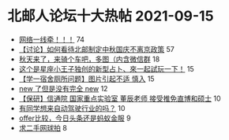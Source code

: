 # 北邮人论坛十大热帖 2021-09-15

- [网络一线牵！！！](https://bbs.byr.cn/article/Friends/2004724) 74
- [【讨论】如何看待北邮制定中秋国庆不离京政策](https://bbs.byr.cn/article/Talking/6299887) 57
- [秋天来了，来骑个车吧，多图（内含微信群](https://bbs.byr.cn/article/Cycling/173723) 18
- [这个是星座小王子独创的新型占卜、來一起試玩一下！](https://bbs.byr.cn/article/Constellations/465260) 15
- [【学一宿舍厕所问题】图片引起不适 慎入](https://bbs.byr.cn/article/Picture/3299024) 15
- [new 了但是没有完全 new](https://bbs.byr.cn/article/CPP/101204) 12
- [【保研】信通院 国家重点实验室 董辰老师 接受推免直博和硕士](https://bbs.byr.cn/article/AimGraduate/1210761) 10
- [有同学想来自动驾驶行业的吗？](https://bbs.byr.cn/article/WorkLife/1173131) 10
- [offer比较，今日头条还是蚂蚁金服](https://bbs.byr.cn/article/Job/2141314) 9
- [求二手网球拍](https://bbs.byr.cn/article/Tennis/33237) 8


